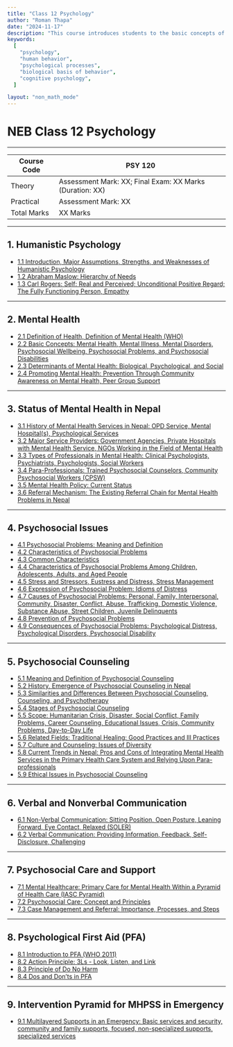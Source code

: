 ```yaml
---
title: "Class 12 Psychology"
author: "Roman Thapa"
date: "2024-11-17"
description: "This course introduces students to the basic concepts of psychology, including the study of human behavior, psychological processes, and the biological basis of behavior."
keywords:
  [
    "psychology",
    "human behavior",
    "psychological processes",
    "biological basis of behavior",
    "cognitive psychology",
  ]

layout: "non_math_mode"
---
```


# NEB Class 12 Psychology

---

| Course Code | PSY 120                                                  |
| ----------- | -------------------------------------------------------- |
| Theory      | Assessment Mark: XX; Final Exam: XX Marks (Duration: XX) |
| Practical   | Assessment Mark: XX                                      |
| Total Marks | XX Marks                                                 |

---

## 1. Humanistic Psychology

- [1.1 Introduction, Major Assumptions, Strengths, and Weaknesses of Humanistic Psychology](./humanistic-psychology/introduction/)
- [1.2 Abraham Maslow: Hierarchy of Needs](./humanistic-psychology/maslow-hierarchy-of-needs/)
- [1.3 Carl Rogers: Self: Real and Perceived; Unconditional Positive Regard; The Fully Functioning Person, Empathy](./humanistic-psychology/carl-rogers/)

---

## 2. Mental Health

- [2.1 Definition of Health, Definition of Mental Health (WHO)](./mental-health/definition/)
- [2.2 Basic Concepts: Mental Health, Mental Illness, Mental Disorders, Psychosocial Wellbeing, Psychosocial Problems, and Psychosocial Disabilities](./mental-health/basic-concepts/)
- [2.3 Determinants of Mental Health: Biological, Psychological, and Social](./mental-health/determinants/)
- [2.4 Promoting Mental Health: Prevention Through Community Awareness on Mental Health, Peer Group Support](./mental-health/promoting-mental-health/)

---

## 3. Status of Mental Health in Nepal

- [3.1 History of Mental Health Services in Nepal: OPD Service, Mental Hospital(s), Psychological Services](./status-mental-health-nepal/history/)
- [3.2 Major Service Providers: Government Agencies, Private Hospitals with Mental Health Service, NGOs Working in the Field of Mental Health](./status-mental-health-nepal/service-providers/)
- [3.3 Types of Professionals in Mental Health: Clinical Psychologists, Psychiatrists, Psychologists, Social Workers](./status-mental-health-nepal/professionals/)
- [3.4 Para-Professionals: Trained Psychosocial Counselors, Community Psychosocial Workers (CPSW)](./status-mental-health-nepal/para-professionals/)
- [3.5 Mental Health Policy: Current Status](./status-mental-health-nepal/policy/)
- [3.6 Referral Mechanism: The Existing Referral Chain for Mental Health Problems in Nepal](./status-mental-health-nepal/referral-mechanism/)

---

## 4. Psychosocial Issues

- [4.1 Psychosocial Problems: Meaning and Definition](./psychosocial-issues/problems-definition/)
- [4.2 Characteristics of Psychosocial Problems](./psychosocial-issues/characteristics/)
- [4.3 Common Characteristics](./psychosocial-issues/common-characteristics/)
- [4.4 Characteristics of Psychosocial Problems Among Children, Adolescents, Adults, and Aged People](./psychosocial-issues/problems-age-groups/)
- [4.5 Stress and Stressors, Eustress and Distress, Stress Management](./psychosocial-issues/stress-management/)
- [4.6 Expression of Psychosocial Problem: Idioms of Distress](./psychosocial-issues/idioms-distress/)
- [4.7 Causes of Psychosocial Problems: Personal, Family, Interpersonal, Community, Disaster, Conflict, Abuse, Trafficking, Domestic Violence, Substance Abuse, Street Children, Juvenile Delinquents](./psychosocial-issues/causes/)
- [4.8 Prevention of Psychosocial Problems](./psychosocial-issues/prevention/)
- [4.9 Consequences of Psychosocial Problems: Psychological Distress, Psychological Disorders, Psychosocial Disability](./psychosocial-issues/consequences/)

---

## 5. Psychosocial Counseling

- [5.1 Meaning and Definition of Psychosocial Counseling](./psychosocial-counseling/meaning-definition/)
- [5.2 History, Emergence of Psychosocial Counseling in Nepal](./psychosocial-counseling/history-nepal/)
- [5.3 Similarities and Differences Between Psychosocial Counseling, Counseling, and Psychotherapy](./psychosocial-counseling/similarities-differences/)
- [5.4 Stages of Psychosocial Counseling](./psychosocial-counseling/stages/)
- [5.5 Scope: Humanitarian Crisis, Disaster, Social Conflict, Family Problems, Career Counseling, Educational Issues, Crisis, Community Problems, Day-to-Day Life](./psychosocial-counseling/scope/)
- [5.6 Related Fields: Traditional Healing: Good Practices and Ill Practices](./psychosocial-counseling/traditional-healing/)
- [5.7 Culture and Counseling: Issues of Diversity](./psychosocial-counseling/culture-diversity/)
- [5.8 Current Trends in Nepal: Pros and Cons of Integrating Mental Health Services in the Primary Health Care System and Relying Upon Para-professionals](./psychosocial-counseling/current-trends-nepal/)
- [5.9 Ethical Issues in Psychosocial Counseling](./psychosocial-counseling/ethical-issues/)

---

## 6. Verbal and Nonverbal Communication

- [6.1 Non-Verbal Communication: Sitting Position, Open Posture, Leaning Forward, Eye Contact, Relaxed (SOLER)](./verbal-nonverbal-communication/non-verbal/)
- [6.2 Verbal Communication: Providing Information, Feedback, Self-Disclosure, Challenging](./verbal-nonverbal-communication/verbal/)

---

## 7. Psychosocial Care and Support

- [7.1 Mental Healthcare: Primary Care for Mental Health Within a Pyramid of Health Care (IASC Pyramid)](./psychosocial-care-support/mental-healthcare/)
- [7.2 Psychosocial Care: Concept and Principles](./psychosocial-care-support/psychosocial-care/)
- [7.3 Case Management and Referral: Importance, Processes, and Steps](./psychosocial-care-support/case-management-referral/)

---

## 8. Psychological First Aid (PFA)

- [8.1 Introduction to PFA (WHO 2011)](./psychological-first-aid/introduction-pfa/)
- [8.2 Action Principle: 3Ls - Look, Listen, and Link](./psychological-first-aid/action-principle-3ls/)
- [8.3 Principle of Do No Harm](./psychological-first-aid/do-no-harm/)
- [8.4 Dos and Don’ts in PFA](./psychological-first-aid/dos-donts/)

---

## 9. Intervention Pyramid for MHPSS in Emergency

- [9.1 Multilayered Supports in an Emergency: Basic services and security, community and family supports, focused, non-specialized supports, specialized services](./intervention-pyramid-mhpss-emergency/multilayered-supports/)
